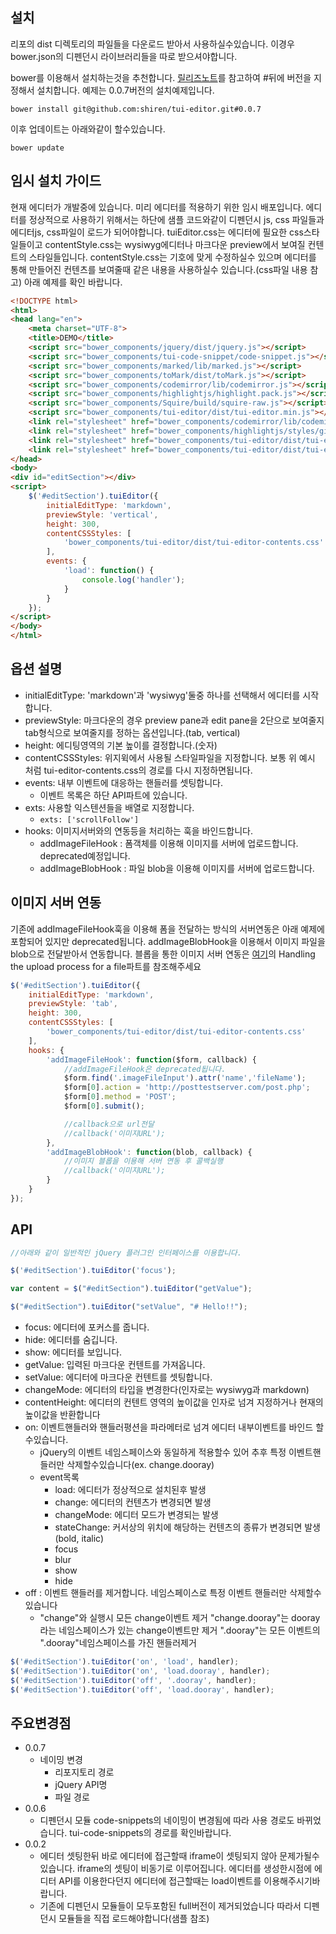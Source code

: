 ## 설치

리포의 dist 디렉토리의 파일들을 다운로드 받아서 사용하실수있습니다.
이경우 bower.json의 디펜던시 라이브러리들을 따로 받으셔야합니다.

bower를 이용해서 설치하는것을 추천합니다.
[릴리즈노트](https://github.com/shiren/tui-editor/releases)를 참고하여 #뒤에 버전을 지정해서 설치합니다.
예제는 0.0.7버전의 설치예제입니다.

```
bower install git@github.com:shiren/tui-editor.git#0.0.7
```

이후 업데이트는 아래와같이 할수있습니다.

```
bower update
```

## 임시 설치 가이드

현재 에디터가 개발중에 있습니다. 미리 에디터를 적용하기 위한 임시 배포입니다.
에디터를 정상적으로 사용하기 위해서는 하단에 샘플 코드와같이 디펜던시 js, css 파일들과 에디터js, css파일이 로드가 되어야합니다.
tuiEditor.css는 에디터에 필요한 css스타일들이고
contentStyle.css는 wysiwyg에디터나 마크다운 preview에서 보여질 컨텐트의 스타일들입니다.
contentStyle.css는 기호에 맞게 수정하실수 있으며 에디터를 통해 만들어진 컨텐츠를 보여줄때 같은 내용을 사용하실수 있습니다.(css파일 내용 참고)
아래 예제를 확인 바랍니다.

``` html
<!DOCTYPE html>
<html>
<head lang="en">
    <meta charset="UTF-8">
    <title>DEMO</title>
    <script src="bower_components/jquery/dist/jquery.js"></script>
    <script src="bower_components/tui-code-snippet/code-snippet.js"></script>
    <script src="bower_components/marked/lib/marked.js"></script>
    <script src="bower_components/toMark/dist/toMark.js"></script>
    <script src="bower_components/codemirror/lib/codemirror.js"></script>
    <script src="bower_components/highlightjs/highlight.pack.js"></script>
    <script src="bower_components/Squire/build/squire-raw.js"></script>
    <script src="bower_components/tui-editor/dist/tui-editor.min.js"></script>
    <link rel="stylesheet" href="bower_components/codemirror/lib/codemirror.css">
    <link rel="stylesheet" href="bower_components/highlightjs/styles/github.css">
    <link rel="stylesheet" href="bower_components/tui-editor/dist/tui-editor.css">
    <link rel="stylesheet" href="bower_components/tui-editor/dist/tui-editor-contents.css">
</head>
<body>
<div id="editSection"></div>
<script>
    $('#editSection').tuiEditor({
        initialEditType: 'markdown',
        previewStyle: 'vertical',
        height: 300,
        contentCSSStyles: [
            'bower_components/tui-editor/dist/tui-editor-contents.css'
        ],
        events: {
            'load': function() {
                console.log('handler');
            }
        }
    });
</script>
</body>
</html>
```

## 옵션 설명

* initialEditType: 'markdown'과 'wysiwyg'둘중 하나를 선택해서 에디터를 시작합니다.
* previewStyle: 마크다운의 경우 preview pane과 edit pane을 2단으로 보여줄지 tab형식으로 보여줄지를 정하는 옵션입니다.(tab, vertical)
* height: 에디팅영역의 기본 높이를 결정합니다.(숫자)
* contentCSSStyles: 위지윅에서 사용될 스타일파일을 지정합니다. 보통 위 예시 처럼 tui-editor-contents.css의 경로를 다시 지정하면됩니다.
* events: 내부 이벤트에 대응하는 핸들러를 셋팅합니다.
    * 이벤트 목록은 하단 API파트에 있습니다.
* exts: 사용할 익스텐션들을 배열로 지정합니다.
    * `exts: ['scrollFollow']`
* hooks: 이미지서버와의 연동등을 처리하는 훅을 바인드합니다.
    * addImageFileHook : 폼객체를 이용해 이미지를 서버에 업로드합니다. deprecated예정입니다.
    * addImageBlobHook : 파일 blob을 이용해 이미지를 서버에 업로드합니다.

## 이미지 서버 연동

기존에 addImageFileHook훅을 이용해  폼을 전달하는 방식의 서버연동은 아래 예제에 포함되어 있지만 deprecated됩니다.
addImageBlobHook을 이용해서 이미지 파일을 blob으로 전달받아서 연동합니다.
블롭을 통한 이미지 서버 연동은 [여기](https://developer.mozilla.org/en/docs/Using_files_from_web_applications)의 Handling the upload process for a file파트를 참조해주세요


``` javascript
$('#editSection').tuiEditor({
    initialEditType: 'markdown',
    previewStyle: 'tab',
    height: 300,
    contentCSSStyles: [
        'bower_components/tui-editor/dist/tui-editor-contents.css'
    ],
    hooks: {
        'addImageFileHook': function($form, callback) {
            //addImageFileHook은 deprecated됩니다.
            $form.find('.imageFileInput').attr('name','fileName');
            $form[0].action = 'http://posttestserver.com/post.php';
            $form[0].method = 'POST';
            $form[0].submit();

            //callback으로 url전달
            //callback('이미지URL');
        },
        'addImageBlobHook': function(blob, callback) {
            //이미지 블롭을 이용해 서버 연동 후 콜백실행
            //callback('이미지URL');
        }
    }
});
```

## API

``` javascript
//아래와 같이 일반적인 jQuery 플러그인 인터페이스를 이용합니다.

$('#editSection').tuiEditor('focus');

var content = $("#editSection").tuiEditor("getValue");

$("#editSection").tuiEditor("setValue", "# Hello!!");
```

* focus: 에디터에 포커스를 줍니다.
* hide: 에디터를 숨깁니다.
* show: 에디터를 보입니다.
* getValue: 입력된 마크다운 컨텐트를 가져옵니다.
* setValue: 에디터에 마크다운 컨텐트를 셋팅합니다.
* changeMode: 에디터의 타입을 변경한다(인자로는 wysiwyg과 markdown)
* contentHeight: 에디터의 컨텐트 영역의 높이값을 인자로 넘겨 지정하거나 현재의 높이값을 반환합니다
* on: 이벤트핸들러와 핸들러평션을 파라메터로 넘겨 에디터 내부이벤트를 바인드 할수있습니다.
    * jQuery의 이벤트 네임스페이스와 동일하게 적용할수 있어 추후 특정 이벤트핸들러만 삭제할수있습니다(ex. change.dooray)
    * event목록
        * load: 에디터가 정상적으로 설치된후 발생
        * change: 에디터의 컨텐츠가 변경되면 발생
        * changeMode: 에디터 모드가 변경되는 발생
        * stateChange: 커서상의 위치에 해당하는 컨텐츠의 종류가 변경되면 발생(bold, italic)
        * focus
        * blur
        * show
        * hide
* off : 이벤트 핸들러를 제거합니다. 네임스페이스로 특정 이벤트 핸들러만 삭제할수있습니다
    * "change"와 실행시 모든 change이벤트 제거 "change.dooray"는 dooray라는 네임스페이스가 있는 change이벤트만 제거 ".dooray"는 모든 이벤트의 ".dooray"네임스페이스를 가진 핸들러제거

``` javascript
$('#editSection').tuiEditor('on', 'load', handler);
$('#editSection').tuiEditor('on', 'load.dooray', handler);
$('#editSection').tuiEditor('off', '.dooray', handler);
$('#editSection').tuiEditor('off', 'load.dooray', handler);
```

## 주요변경점
* 0.0.7
    * 네이밍 변경
        * 리포지토리 경로
        * jQuery API명
        * 파일 경로
* 0.0.6
    * 디펜던시 모듈 code-snippets의 네이밍이 변경됨에 따라 사용 경로도 바뀌었습니다. tui-code-snippets의 경로를 확인바랍니다.
* 0.0.2
    * 에디터 셋팅한뒤 바로 에디터에 접근할때 iframe이 셋팅되지 않아 문제가될수있습니다.
    iframe의 셋팅이 비동기로 이루어집니다. 에디터를 생성한시점에 에디터 API를 이용한다던지 에디터에 접근할때는 load이벤트를 이용해주시기바랍니다.
    * 기존에 디펜던시 모듈들이 모두포함된 full버전이 제거되었습니다 따라서 디펜던시 모듈들을 직접 로드해야합니다(샘플 참조)
